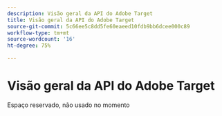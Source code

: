 ```yaml
---
description: Visão geral da API do Adobe Target
title: Visão geral da API do Adobe Target
source-git-commit: 5c66ee5c8dd5fe60eaeed10fdb9bb6dcee000c89
workflow-type: tm+mt
source-wordcount: '16'
ht-degree: 75%

---
```


# Visão geral da API do Adobe Target

Espaço reservado, não usado no momento
